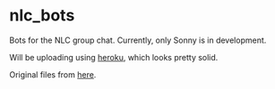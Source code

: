 # nlc_bots
Bots for the NLC group chat. Currently, only Sonny is in development.

Will be uploading using [heroku](https://devcenter.heroku.com/articles/getting-started-with-python#deploy-the-app), which looks pretty solid. 

Original files from [here](https://github.com/yukuku/telebot).
